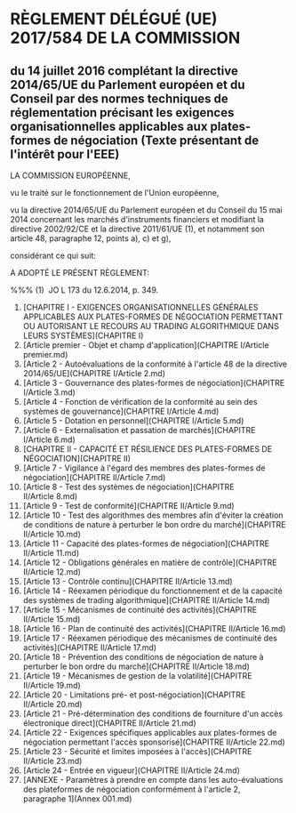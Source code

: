 # RÈGLEMENT DÉLÉGUÉ (UE) 2017/584 DE LA COMMISSION

## du 14 juillet 2016 complétant la directive 2014/65/UE du Parlement européen et du Conseil par des normes techniques de réglementation précisant les exigences organisationnelles applicables aux plates-formes de négociation (Texte présentant de l'intérêt pour l'EEE)

LA COMMISSION EUROPÉENNE,

vu le traité sur le fonctionnement de l'Union européenne,

vu la directive 2014/65/UE du Parlement européen et du Conseil du 15 mai 2014 concernant les marchés d'instruments financiers et modifiant la directive 2002/92/CE et la directive 2011/61/UE (1), et notamment son article 48, paragraphe 12, points a), c) et g),

considérant ce qui suit:

A ADOPTÉ LE PRÉSENT RÈGLEMENT:

%%% (1)  JO L 173 du 12.6.2014, p. 349.

1. [CHAPITRE I - EXIGENCES ORGANISATIONNELLES GÉNÉRALES APPLICABLES AUX PLATES-FORMES DE NÉGOCIATION PERMETTANT OU AUTORISANT LE RECOURS AU TRADING ALGORITHMIQUE DANS LEURS SYSTÈMES](CHAPITRE I)
  1. [Article premier - Objet et champ d'application](CHAPITRE I/Article premier.md)
  1. [Article 2 - Autoévaluations de la conformité à l'article 48 de la directive 2014/65/UE](CHAPITRE I/Article 2.md)
  1. [Article 3 - Gouvernance des plates-formes de négociation](CHAPITRE I/Article 3.md)
  1. [Article 4 - Fonction de vérification de la conformité au sein des systèmes de gouvernance](CHAPITRE I/Article 4.md)
  1. [Article 5 - Dotation en personnel](CHAPITRE I/Article 5.md)
  1. [Article 6 - Externalisation et passation de marchés](CHAPITRE I/Article 6.md)
1. [CHAPITRE II - CAPACITÉ ET RÉSILIENCE DES PLATES-FORMES DE NÉGOCIATION](CHAPITRE II)
  1. [Article 7 - Vigilance à l'égard des membres des plates-formes de négociation](CHAPITRE II/Article 7.md)
  1. [Article 8 - Test des systèmes de négociation](CHAPITRE II/Article 8.md)
  1. [Article 9 - Test de conformité](CHAPITRE II/Article 9.md)
  1. [Article 10 - Test des algorithmes des membres afin d'éviter la création de conditions de nature à perturber le bon ordre du marché](CHAPITRE II/Article 10.md)
  1. [Article 11 - Capacité des plates-formes de négociation](CHAPITRE II/Article 11.md)
  1. [Article 12 - Obligations générales en matière de contrôle](CHAPITRE II/Article 12.md)
  1. [Article 13 - Contrôle continu](CHAPITRE II/Article 13.md)
  1. [Article 14 - Réexamen périodique du fonctionnement et de la capacité des systèmes de trading algorithmique](CHAPITRE II/Article 14.md)
  1. [Article 15 - Mécanismes de continuité des activités](CHAPITRE II/Article 15.md)
  1. [Article 16 - Plan de continuité des activités](CHAPITRE II/Article 16.md)
  1. [Article 17 - Réexamen périodique des mécanismes de continuité des activités](CHAPITRE II/Article 17.md)
  1. [Article 18 - Prévention des conditions de négociation de nature à perturber le bon ordre du marché](CHAPITRE II/Article 18.md)
  1. [Article 19 - Mécanismes de gestion de la volatilité](CHAPITRE II/Article 19.md)
  1. [Article 20 - Limitations pré- et post-négociation](CHAPITRE II/Article 20.md)
  1. [Article 21 - Pré-détermination des conditions de fourniture d'un accès électronique direct](CHAPITRE II/Article 21.md)
  1. [Article 22 - Exigences spécifiques applicables aux plates-formes de négociation permettant l'accès sponsorisé](CHAPITRE II/Article 22.md)
  1. [Article 23 - Sécurité et limites imposées à l'accès](CHAPITRE II/Article 23.md)
  1. [Article 24 - Entrée en vigueur](CHAPITRE II/Article 24.md)
1. [ANNEXE - Paramètres à prendre en compte dans les auto-évaluations des plateformes de négociation conformément à l'article 2, paragraphe 1](Annex 001.md)
